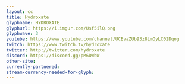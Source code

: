 ```yaml
---
layout: cc
title: Hydroxate
glyphname: HYDROXATE
glyphurl: https://i.imgur.com/Usf5ilQ.png
glyphwave: 3
youtube: https://www.youtube.com/channel/UCEvaZUb93z8LmOyLC02Dqog
twitch: https://www.twitch.tv/hydroxate
twitter: http://twitter.com/hydroxate
discord: https://discord.gg/pM6DWbW
other-site: 
currently-partnered: 
stream-currency-needed-for-glyph: 
---
```


